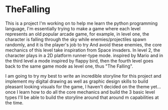 # TheFalling


This is a project I'm working on to help me learn the python programming language, I'm essentially trying to make a game where each level represents 
an old popular arcade game, for example, in level one, the character is falling through the sky while enemies/projectiles spawn randomly, and it is the player's job to try
And avoid these enemies, the core mechanics of this level take inspiration from Space invaders. In level 2, the character plays in a 2D platform runner-type mode.
inspired by Mario and in the third level a mode inspired by flappy bird, then the fourth level goes back to the same game mode as level one, thus "The Falling".

I am going to try my best to write an incredible storyline for this project and implement my digital drawing as well as graphic design skills to build pleasant
looking visuals for the game, I haven't decided on the theme yet... once I learn how to do all the core mechanics and build the 3 basic level types I'll be able to build 
the storyline around that around m capabilities at the time.
